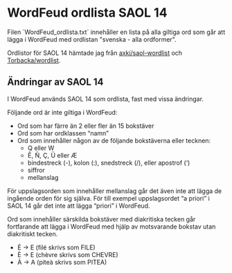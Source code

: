 # WordFeud ordlista SAOL 14
Filen `WordFeud_ordlista.txt´ innehåller en lista på alla giltiga ord som går att lägga i WordFeud med ordlistan "svenska - alla ordformer".

Ordlistor för SAOL 14 hämtade jag från [axki/saol-wordlist](https://github.com/axki/saol-wordlist) och [Torbacka/wordlist](https://github.com/Torbacka/wordlist).

## Ändringar av SAOL 14
I WordFeud används SAOL 14 som ordlista, fast med vissa ändringar.

Följande ord är inte giltiga i WordFeud: 
* Ord som har färre än 2 eller fler än 15 bokstäver
* Ord som har ordklassen “namn”
* Ord som innehåller någon av de följande bokstäverna eller tecknen: 
    * Q eller W
    * Ê, Ñ, Ç, Ü eller Æ
    * bindestreck (-), kolon (:), snedstreck (/), eller apostrof (‘)
    * siffror
    * mellanslag

För uppslagsorden som innehåller mellanslag går det även inte att lägga de ingående orden för sig själva. För till exempel uppslagsordet “a priori” i SAOL 14 går det inte att lägga “priori” i WordFeud. 

Ord som innehåller särskilda bokstäver med diakritiska tecken går fortfarande att lägga i WordFeud med hjälp av motsvarande bokstav utan diakritiskt tecken.
* É -> E (filé skrivs som FILE)
* È -> E (chèvre skrivs som CHEVRE)
* À -> A (piteà skrivs som PITEA)